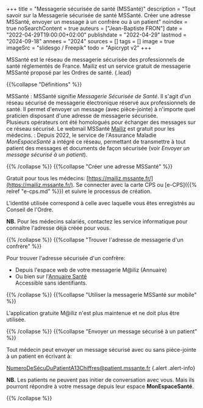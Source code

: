 +++
title = "Messagerie sécurisée de santé (MSSanté)"
description = "Tout savoir sur la Messagerie sécurisée de santé MSSanté. Créer une adresse MSSanté, envoyer un message à un confrère ou à un patient"
noindex = true
noSearchContent = true
auteurs = ["Jean-Baptiste FRON"]
date = "2022-04-29T19:00:00+02:00"
publishdate = "2022-04-29"
lastmod = "2024-09-18"
annees = "2024"
sources = []
tags = []
image = true
imageSrc = "slidesgo / Freepik"
todo = "Apicrypt v2"
+++

MSSanté est le réseau de messagerie sécurisée des professionnels de santé réglementés de France. Mailiz est un service gratuit de messagerie MSSanté proposé par les Ordres de santé.
{.lead}

{{%collapse "Définitions" %}}

MSSanté
: MSSanté signifie *Messagerie Sécurisée de Santé*. Il s'agit d'un réseau sécurisé de messagerie électronique réservé aux professionnels de santé. Il permet d'envoyer un message (avec pièce-jointe) à n'importe quel praticien disposant d'une adresse de messagerie sécurisée.  
Plusieurs opérateurs ont été homologués pour échanger des messages sur ce réseau sécurisé. Le webmail MSSanté [Mailiz](https://mailiz.mssante.fr) est gratuit pour les médecins.
: Depuis 2022, le service de l'Assurance Maladie *MonEspaceSanté* a intégré ce réseau, permettant de transmettre à tout patient des messages et documents de façon sécurisée (voir *Envoyer un message sécurisé à un patient*).

{{% /collapse %}}
{{%collapse "Créer une adresse MSSanté" %}}

Gratuit pour tous les médecins: [https://mailiz.mssante.fr/](https://mailiz.mssante.fr/). Se connecter avec la carte CPS ou [e-CPS]({{% relref "e-cps.md" %}}) et suivre le processus de création.

L'identité utilisée correspond à celle avec laquelle vous êtes enregistrés au Conseil de l'Ordre.

**NB.** Pour les médecins salariés, contactez les service informatique pour connaître l'adresse déjà créée pour vous.

{{% /collapse %}}
{{%collapse "Trouver l'adresse de messagerie d'un confrère" %}}

Pour trouver l'adresse sécurisée d'un confrère:

- Depuis l'espace web de votre messagerie M@iliz (Annuaire)
- Ou bien sur l'[Annuaire Santé](https://annuaire.sante.fr/)  
  Accessible sans identifiants.

{{% /collapse %}}
{{%collapse "Utiliser la messagerie MSSanté sur mobile" %}}

L'application gratuite M@iliz n'est plus maintenue et ne doit plus être utilisée.

{{% /collapse %}}
{{%collapse "Envoyer un message sécurisé à un patient" %}}

Tout médecin peut envoyer un message sécurisé avec ou sans pièce-jointe à un patient en écrivant à:

NumeroDeSécuDuPatientA13Chiffres@patient.mssante.fr
{.alert .alert-info}

**NB.** Les patients ne peuvent pas initier de conversation avec vous. Mais ils pourront répondre à votre message depuis leur espace **MonEspaceSanté**.

{{% /collapse %}}
